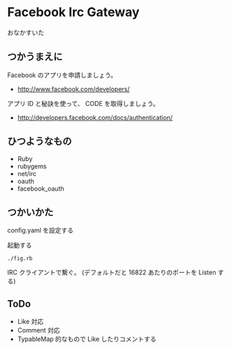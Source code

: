 # Facebook Irc Gateway
おなかすいた

## つかうまえに
Facebook のアプリを申請しましょう。

- http://www.facebook.com/developers/

アプリ ID と秘訣を使って、 CODE を取得しましょう。

- http://developers.facebook.com/docs/authentication/

## ひつようなもの
- Ruby
- rubygems
- net/irc
- oauth
- facebook_oauth

## つかいかた
config.yaml を設定する

起動する

    ./fig.rb

IRC クライアントで繋ぐ。 (デフォルトだと 16822 あたりのポートを Listen する)

## ToDo
- Like 対応
- Comment 対応
- TypableMap 的なもので Like したりコメントする

